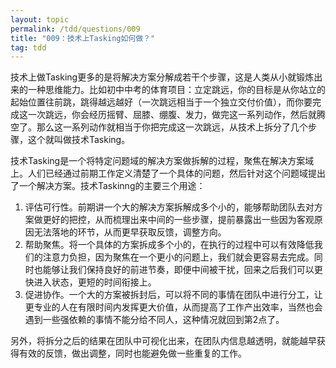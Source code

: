 ```yaml
---
layout: topic
permalink: /tdd/questions/009
title: "009：技术上Tasking如何做？"
tag: tdd
---
```


技术上做Tasking更多的是将解决方案分解成若干个步骤，这是人类从小就锻炼出来的一种思维能力。比如初中中考的体育项目：立定跳远，你的目标是从你站立的起始位置往前跳，跳得越远越好（一次跳远相当于一个独立交付价值），而你要完成这一次跳远，你会经历摇臂、屈膝、绷腹、发力，做完这一系列动作，然后就腾空了。那么这一系列动作就相当于你把完成这一次跳远，从技术上拆分了几个步骤，这个就叫做技术Tasking。

技术Tasking是一个将特定问题域的解决方案做拆解的过程，聚焦在解决方案域上。人们已经通过前期工作定义清楚了一个具体的问题，然后针对这个问题域提出了一个解决方案。技术Taskinng的主要三个用途：

1. 评估可行性。前期讲一个大的解决方案拆解成多个小的，能够帮助团队去对方案做更好的把控，从而梳理出来中间的一些步骤，提前暴露出一些因为客观原因无法落地的环节，从而更早获取反馈，调整方向。
2. 帮助聚焦。将一个具体的方案拆成多个小的，在执行的过程中可以有效降低我们的注意力负担，因为聚焦在一个更小的问题上，我们就会更容易去完成。同时也能够让我们保持良好的前进节奏，即便中间被干扰，回来之后我们可以更快进入状态，更短的时间衔接上。
3. 促进协作。一个大的方案被拆封后，可以将不同的事情在团队中进行分工，让更专业的人在有限时间内发挥更大价值，从而提高了工作产出效率，当然也会遇到一些强依赖的事情不能分给不同人，这种情况就回到第2点了。

另外，将拆分之后的结果在团队中可视化出来，在团队内信息越透明，就能越早获得有效的反馈，做出调整，同时也能避免做一些重复的工作。
